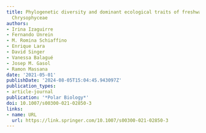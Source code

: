 ```yaml
---
title: Phylogenetic diversity and dominant ecological traits of freshwater Antarctic
  Chrysophyceae
authors:
- Irina Izaguirre
- Fernando Unrein
- M. Romina Schiaffino
- Enrique Lara
- David Singer
- Vanessa Balagué
- Josep M. Gasol
- Ramon Massana
date: '2021-05-01'
publishDate: '2024-08-05T15:04:45.943097Z'
publication_types:
- article-journal
publication: '*Polar Biology*'
doi: 10.1007/s00300-021-02850-3
links:
- name: URL
  url: https://link.springer.com/10.1007/s00300-021-02850-3
---
```

